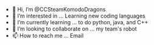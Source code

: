 - 👋 Hi, I’m @CCSteamKomodoDragons
- 👀 I’m interested in ... Learning new coding languages
- 🌱 I’m currently learning ... to do python, java, and C++
- 💞️ I’m looking to collaborate on ... my team's robot
- 📫 How to reach me ... Email

<!---
CCSteamKomodoDragons/CCSteamKomodoDragons is a ✨ special ✨ repository because its `README.md` (this file) appears on your GitHub profile.
You can click the Preview link to take a look at your changes.
--->
